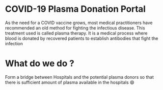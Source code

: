 # COVID-19 Plasma Donation Portal 

As the need for a COVID vaccine grows, most medical practitioners have recommended an old method for fighting the infectious disease. 
This treatment used is called plasma therapy. 
It is a medical process where blood is donated by recovered patients to establish antibodies that fight the infection


# What do we do ?

Form a bridge between Hospitals and the potential plasma donors so that there is sufficient amount of plasma available in the hospitals :smile:
 

